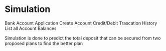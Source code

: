# Simulation
Bank Account Application
Create Account
Credit/Debit
Trascation History
List all Account Balances

Simulation is done to predict the total deposit that can be secured from two proposed plans to find the better plan 
